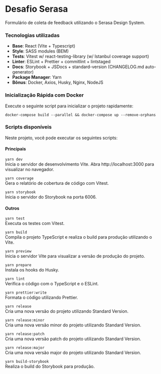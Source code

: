 # Desafio Serasa

Formulário de coleta de feedback utilizando o Serasa Design System.

### Tecnologias utilizadas

- **Base**: React (Vite + Typescript)
- **Style**: SASS modules (BEM)
- **Tests**: Vitest w/ react-testing-library (w/ Istanbul coverage support)
- **Linter**: ESLint + Prettier + commitlint + lintstaged
- **Docs**: Storybook + JSDocs + standard-version (CHANGELOG.md auto-generator)
- **Package Manager**: Yarn
- **Bônus**: Docker, Axios, Husky, Nginx, NodeJS

### Inicialização Rápida com Docker

Execute o seguinte script para inicializar o projeto rapidamente:

```
docker-compose build --parallel && docker-compose up --remove-orphans
```

### Scripts disponíveis

Neste projeto, você pode executar os seguintes scripts:

#### Principais

`yarn dev`\
Inicia o servidor de desenvolvimento Vite. Abra http://localhost:3000 para visualizar no navegador.

`yarn coverage`\
Gera o relatório de cobertura de código com Vitest.

`yarn storybook`\
Inicia o servidor do Storybook na porta 6006.

#### Outros

`yarn test`\
Executa os testes com Vitest.

`yarn build`\
Compila o projeto TypeScript e realiza o build para produção utilizando o Vite.

`yarn preview`\
Inicia o servidor Vite para visualizar a versão de produção do projeto.

`yarn prepare`\
Instala os hooks do Husky.

`yarn lint`\
Verifica o código com o TypeScript e o ESLint.

`yarn prettier:write`\
Formata o código utilizando Prettier.

`yarn release`\
Cria uma nova versão do projeto utilizando Standard Version.

`yarn release:minor`\
Cria uma nova versão minor do projeto utilizando Standard Version.

`yarn release:patch`\
Cria uma nova versão patch do projeto utilizando Standard Version.

`yarn release:major`\
Cria uma nova versão major do projeto utilizando Standard Version.

`yarn build-storybook`\
Realiza o build do Storybook para produção.
